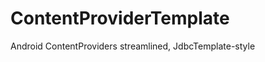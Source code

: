 ContentProviderTemplate
=======================

Android ContentProviders streamlined, JdbcTemplate-style
